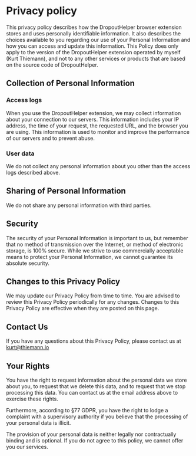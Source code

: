 # Privacy policy
This privacy policy describes how the DropoutHelper browser extension stores and uses personally identifiable information.
It also describes the choices available to you regarding our use of your Personal Information 
and how you can access and update this information.
This Policy does only apply to the version of the DropoutHelper extension operated by myself (Kurt Thiemann), and not to any other
services or products that are based on the source code of DropoutHelper.

## Collection of Personal Information
### Access logs
When you use the DropoutHelper extension, we may collect information about your connection to our servers.
This information includes your IP address, the time of your request, the requested URL, and the browser you are using.
This information is used to monitor and improve the performance of our servers and to prevent abuse.

### User data
We do not collect any personal information about you other than the access logs described above.

## Sharing of Personal Information
We do not share any personal information with third parties.

## Security
The security of your Personal Information is important to us, but remember that no method of transmission over the Internet,
or method of electronic storage, is 100% secure. While we strive to use commercially acceptable means to protect your
Personal Information, we cannot guarantee its absolute security.

## Changes to this Privacy Policy
We may update our Privacy Policy from time to time. You are advised to review this Privacy Policy periodically for any changes. 
Changes to this Privacy Policy are effective when they are posted on this page.

## Contact Us
If you have any questions about this Privacy Policy, please contact us at
kurt@thiemann.io

## Your Rights
You have the right to request information about the personal data we store about you,
to request that we delete this data, and to request that we stop processing this data. 
You can contact us at the email address above to exercise these rights.

Furthermore, according to §77 GDPR, you have the right to lodge a complaint with a supervisory authority 
if you believe that the processing of your personal data is illicit.

The provision of your personal data is neither legally nor contractually binding and is optional. 
If you do not agree to this policy, we cannot offer you our services. 

